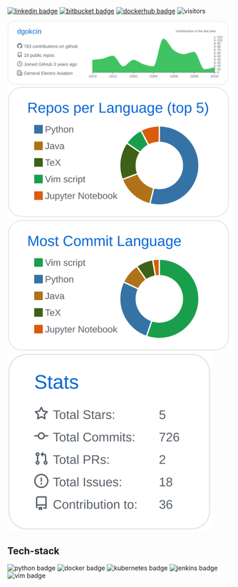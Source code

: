 [![linkedin badge](https://img.shields.io/badge/denizgokcin-30302f?style=flat&logo=linkedin)](https://www.linkedin.com/in/denizgokcin-478911117/)
[![bitbucket badge](https://img.shields.io/badge/dgokcin-30302f?style=flat&logo=bitbucket)](https://bitbucket.org/dgokcin/)
[![dockerhub badge](https://img.shields.io/badge/denizgokcin-30302f?style=flat&logo=docker)](https://hub.docker.com/u/denizgokcin)
![visitors](https://visitor-badge.glitch.me/badge?page_id=dgokcin.visitor-badge)


[![](./profile-summary-card-output/github/0-profile-details.svg)](https://github.com/dgokcin/dgokcin/tree/master/profile-summary-card-output)
[![](./profile-summary-card-output/github/1-repos-per-language.svg)](https://github.com/dgokcin/dgokcin/tree/master/profile-summary-card-output)
[![](./profile-summary-card-output/github/2-most-commit-language.svg)](https://github.com/dgokcin/dgokcin/tree/master/profile-summary-card-output)
[![](./profile-summary-card-output/github/3-stats.svg)](https://github.com/dgokcin/dgokcin/tree/master/profile-summary-card-output)

## Tech-stack
![python badge](https://img.shields.io/badge/Python-30302f?style=flat&logo=python)
![docker badge](https://img.shields.io/badge/Docker-30302f?style=flat&logo=docker)
![kubernetes badge](https://img.shields.io/badge/Kubernetes-30302f?style=flat&logo=kubernetes)
![jenkins badge](https://img.shields.io/badge/jenkins-30302f?style=flat&logo=jenkins)
![vim badge](https://img.shields.io/badge/vim-30302f?style=flat&logo=vim)


